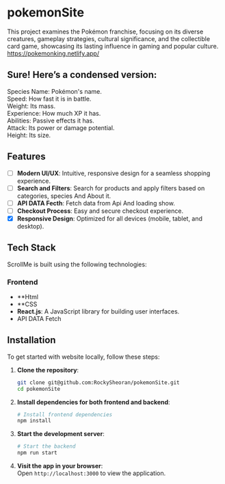 # pokemonSite

This project examines the Pokémon franchise, focusing on its diverse creatures, gameplay strategies, cultural significance, and the collectible card game, showcasing its lasting influence in gaming and popular culture.                                                                                                                      
https://pokemonking.netlify.app/

## Sure! Here’s a condensed version:

Species Name: Pokémon's name.                                                                                                
Speed: How fast it is in battle.                                                                             
Weight: Its mass.                                                  
Experience: How much XP it has.                                     
Abilities: Passive effects it has.                                
Attack: Its power or damage potential.                              
Height: Its size.                           
## Features

- [ ] **Modern UI/UX**: Intuitive, responsive design for a seamless shopping experience.
- [ ] **Search and Filters**: Search for products and apply filters based on categories, species And About it.
- [ ] **API DATA Fecth**: Fetch data from Api And loading show.
- [ ] **Checkout Process**: Easy and secure checkout experience.
- [x] **Responsive Design**: Optimized for all devices (mobile, tablet, and desktop).

## Tech Stack

ScrollMe is built using the following technologies:

### Frontend
- **Html
- **CSS
- **React.js**: A JavaScript library for building user interfaces.
- API DATA Fetch
## Installation

To get started with website locally, follow these steps:

1. **Clone the repository**:
   ```bash
   git clone git@github.com:RockySheoran/pokemonSite.git
   cd pokemonSite
   ```
2. **Install dependencies for both frontend and backend**:
   ```bash
   # Install frontend dependencies
   npm install

3. **Start the development server**:
   ```bash
   # Start the backend
   npm run start
   ```

5. **Visit the app in your browser**:  
   Open `http://localhost:3000` to view the application.
